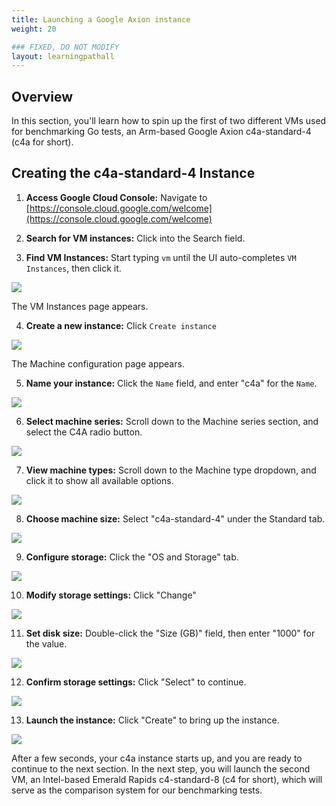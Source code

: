 ```yaml
---
title: Launching a Google Axion instance
weight: 20

### FIXED, DO NOT MODIFY
layout: learningpathall
---
```


## Overview
In this section, you'll learn how to spin up the first of two different VMs used for benchmarking Go tests, an Arm-based Google Axion c4a-standard-4 (c4a for short).

## Creating the c4a-standard-4 Instance

1. **Access Google Cloud Console:** Navigate to [https://console.cloud.google.com/welcome](https://console.cloud.google.com/welcome)

2. **Search for VM instances:** Click into the Search field.

3. **Find VM Instances:** Start typing `vm` until the UI auto-completes `VM Instances`, then click it.

![](images/launch_c4a/3.png)

The VM Instances page appears.

4. **Create a new instance:** Click `Create instance`

![](images/launch_c4a/4.png)

The Machine configuration page appears.

5. **Name your instance:** Click the `Name` field, and enter "c4a" for the `Name`.

![](images/launch_c4a/5.png)

6. **Select machine series:** Scroll down to the Machine series section, and select the C4A radio button.

![](images/launch_c4a/7.png)

7. **View machine types:** Scroll down to the Machine type dropdown, and click it to show all available options.

![](images/launch_c4a/8.png)

8. **Choose machine size:** Select "c4a-standard-4" under the Standard tab.

![](images/launch_c4a/9.png)

9. **Configure storage:** Click the "OS and Storage" tab.

![](images/launch_c4a/10.png)

10. **Modify storage settings:** Click "Change"

![](images/launch_c4a/11.png)

11. **Set disk size:** Double-click the "Size (GB)" field, then enter "1000" for the value.

![](images/launch_c4a/16.png)

12. **Confirm storage settings:** Click "Select" to continue.

![](images/launch_c4a/18.png)

13. **Launch the instance:** Click "Create" to bring up the instance.

![](images/launch_c4a/19.png)

After a few seconds, your c4a instance starts up, and you are ready to continue to the next section. In the next step, you will launch the second VM, an Intel-based Emerald Rapids c4-standard-8 (c4 for short), which will serve as the comparison system for our benchmarking tests.

